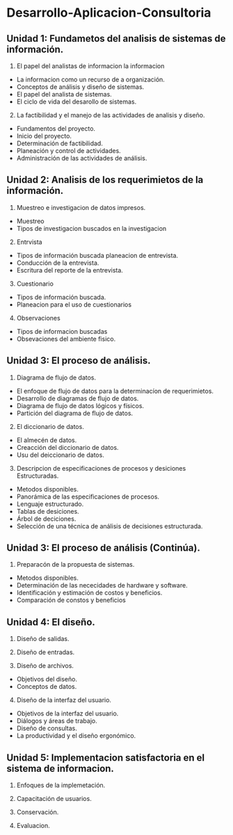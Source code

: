 # Desarrollo-Aplicacion-Consultoria
## Unidad 1: Fundametos del analisis de sistemas de información. 
1. El papel del analistas de informacion la informacion
  * La informacion como un recurso de a organización.
  * Conceptos de análisis y diseño de sistemas.
  * El papel del analista de sistemas.
  * El ciclo de vida del desarollo de sistemas.
  
2. La factibilidad y el manejo de las actividades de analisis y diseño.
  * Fundamentos del proyecto.
  * Inicio del proyecto.
  * Determinación de factibilidad. 
  * Planeación y control de actividades.
  * Administración de las actividades de análisis.
  
## Unidad 2: Analisis de los requerimietos de la información.
1. Muestreo e investigacion de datos impresos. 
  * Muestreo 
  * Tipos de investigacion buscados en la investigacion 
 
2. Entrvista 
  * Tipos de información buscada planeacion de entrevista. 
  * Conducción de la entrevista. 
  * Escritura del reporte de la entrevista. 
  
3. Cuestionario 
  * Tipos de información buscada.
  * Planeacion para el uso de cuestionarios 
  
4. Observaciones 
 * Tipos de informacion buscadas 
 * Obsevaciones del ambiente fisico.
 
## Unidad 3: El proceso de análisis.
1. Diagrama de flujo de datos.
  * El enfoque de flujo de datos para la determinacíon de requerimietos.
  * Desarrollo de diagramas de flujo de datos.
  * Diagrama de flujo de datos lógicos y físicos.
  * Partición del diagrama de flujo de datos.

2. El diccionario de datos.
  * El almecén de datos.
  * Creacción del diccionario de datos.
  * Usu del deiccionario de datos.
  
3. Descripcion de especificaciones de procesos y desiciones Estructuradas.
  * Metodos disponibles.
  * Panorámica de las especificaciones de procesos.
  * Lenguaje estructurado.
  * Tablas de desiciones.
  * Árbol de deciciones.
  * Selección de una técnica de análisis de decisiones estructurada.
  
## Unidad 3: El proceso de análisis (Continúa).
1. Preparacón de la propuesta de sistemas.
  * Metodos disponibles.
  * Determinación de las nececidades de hardware y software.
  * Identificación y estimación de costos y beneficios.
  * Comparación de constos y beneficios 
  
## Unidad 4: El diseño.
1. Diseño de salidas.

2. Diseño de entradas.

3. Diseño de archivos.
  * Objetivos del diseño.
  * Conceptos de datos.

4. Diseño de la interfaz del usuario.
  * Objetivos de la interfaz del usuario.
  * Diálogos y áreas de trabajo.
  * Diseño de consultas.
  * La productividad y el diseño ergonómico.
  
## Unidad 5: Implementacion satisfactoria en el sistema de informacion.
1. Enfoques de la implemetación.

2. Capacitación de usuarios.

3. Conservación.

4. Evaluacion.
  
